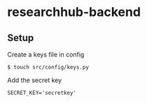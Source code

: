 # researchhub-backend

## Setup

Create a keys file in config

`$ touch src/config/keys.py`

Add the secret key

`SECRET_KEY='secretkey'`

